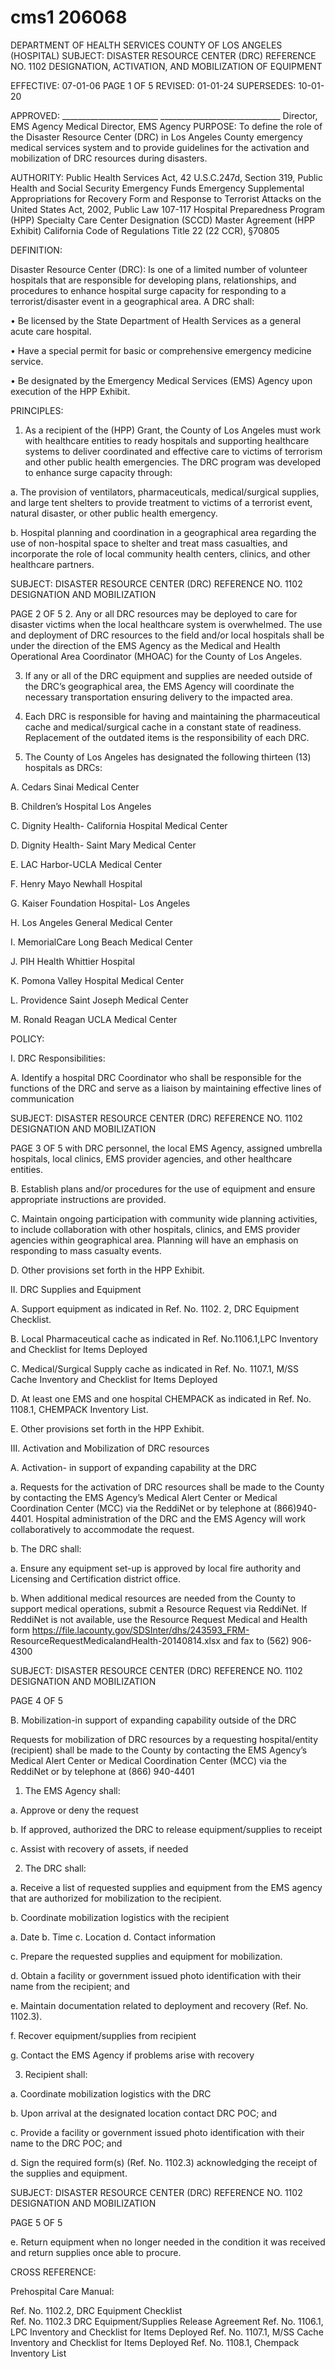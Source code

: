 # cms1 206068

DEPARTMENT OF HEALTH SERVICES 
COUNTY OF LOS ANGELES 
 (HOSPITAL) 
SUBJECT: DISASTER RESOURCE CENTER (DRC)  REFERENCE NO. 1102 
 DESIGNATION, ACTIVATION, AND MOBILIZATION OF EQUIPMENT  
 
EFFECTIVE: 07-01-06  PAGE 1 OF 5 
REVISED:  01-01-24 
SUPERSEDES: 10-01-20 
 
 
APPROVED: ________________________ ______________________________ 
Director, EMS Agency  Medical Director, EMS Agency 
PURPOSE: To define the role of the Disaster Resource Center (DRC) in Los Angeles 
County emergency medical services system and to provide guidelines for the 
activation and mobilization of DRC resources during disasters. 
 
AUTHORITY:  Public Health Services Act, 42 U.S.C.247d, Section 319, Public Health and 
Social Security Emergency Funds 
 Emergency Supplemental Appropriations for Recovery Form and Response 
to Terrorist Attacks on the United States Act, 2002, Public Law 107-117 
 Hospital Preparedness Program (HPP) Specialty Care Center Designation 
(SCCD) Master Agreement (HPP Exhibit) 
 California Code of Regulations Title 22 (22 CCR), §70805 
 
DEFINITION: 
 
Disaster Resource Center (DRC): Is one of a limited number of volunteer hospitals that are 
responsible for developing plans, relationships, and procedures to enhance hospital surge 
capacity for responding to a terrorist/disaster event in a geographical area. A DRC shall: 
 
• Be licensed by the State Department of Health Services as a general acute care 
hospital. 
 
• Have a special permit for basic or comprehensive emergency medicine service. 
 
• Be designated by the Emergency Medical Services (EMS) Agency upon execution of the 
HPP Exhibit. 
 
PRINCIPLES: 
 
1. As a recipient of the (HPP) Grant, the County of Los Angeles must work with healthcare 
entities to ready hospitals and supporting healthcare systems to deliver coordinated and 
effective care to victims of terrorism and other public health emergencies. The DRC 
program was developed to enhance surge capacity through: 
 
a. The provision of ventilators, pharmaceuticals, medical/surgical supplies, and 
large tent shelters to provide treatment to victims of a terrorist event, natural 
disaster, or other public health emergency. 
 
b. Hospital planning and coordination in a geographical area regarding the use of 
non-hospital space to shelter and treat mass casualties, and incorporate the role 
of local community health centers, clinics, and other healthcare partners. 
 
 

SUBJECT: DISASTER RESOURCE CENTER (DRC) REFERENCE NO. 1102 
 DESIGNATION AND MOBILIZATION  
 
PAGE 2 OF 5 
2. Any or all DRC resources may be deployed to care for disaster victims when the local 
healthcare system is overwhelmed. The use and deployment of DRC resources to the 
field and/or local hospitals shall be under the direction of the EMS Agency as the 
Medical and Health Operational Area Coordinator (MHOAC) for the County of Los 
Angeles. 
 
3. If any or all of the DRC equipment and supplies are needed outside of the DRC’s 
geographical area, the EMS Agency will coordinate the necessary transportation 
ensuring delivery to the impacted area. 
 
4. Each DRC is responsible for having and maintaining the pharmaceutical cache and 
medical/surgical cache in a constant state of readiness.  Replacement of the outdated 
items is the responsibility of each DRC. 
 
5. The County of Los Angeles has designated the following thirteen (13) hospitals as 
DRCs: 
 
A. Cedars Sinai Medical Center 
 
B. Children’s Hospital Los Angeles 
 
C. Dignity Health- California Hospital Medical Center 
 
D. Dignity Health- Saint Mary Medical Center 
 
E. LAC Harbor-UCLA Medical Center 
 
 
F. Henry Mayo Newhall Hospital 
 
G. Kaiser Foundation Hospital- Los Angeles 
 
 
H. Los Angeles General Medical Center 
 
I. MemorialCare Long Beach Medical Center 
 
J. PIH Health Whittier Hospital 
 
K. Pomona Valley Hospital Medical Center 
 
L. Providence Saint Joseph Medical Center 
 
M. Ronald Reagan UCLA Medical Center 
 
POLICY: 
 
I. DRC Responsibilities:  
 
A. Identify a hospital DRC Coordinator who shall be responsible for the functions of 
the DRC and serve as a liaison by maintaining effective lines of communication 

SUBJECT: DISASTER RESOURCE CENTER (DRC) REFERENCE NO. 1102 
 DESIGNATION AND MOBILIZATION  
 
PAGE 3 OF 5 
with DRC personnel, the local EMS Agency, assigned umbrella hospitals, local 
clinics, EMS provider agencies, and other healthcare entities. 
 
B. Establish plans and/or procedures for the use of  equipment and ensure 
appropriate instructions are provided.  
 
C. Maintain ongoing participation with community wide planning activities, to include 
collaboration with other hospitals, clinics, and EMS provider agencies within 
geographical area. Planning will have an emphasis on responding to mass 
casualty events. 
 
D. Other provisions set forth in the HPP Exhibit. 
 
II. DRC Supplies and Equipment 
 
A. Support equipment as indicated in Ref. No. 1102. 2, DRC Equipment Checklist. 
 
B. Local Pharmaceutical cache as indicated in Ref. No.1106.1,LPC Inventory and 
Checklist for Items Deployed 
 
C. Medical/Surgical Supply cache as indicated in Ref. No. 1107.1, M/SS Cache 
Inventory and Checklist for Items Deployed 
 
D. At least one EMS and one hospital CHEMPACK as indicated in Ref. No. 1108.1, 
CHEMPACK Inventory List. 
 
E. Other provisions set forth in the HPP Exhibit. 
 
III. Activation and Mobilization of DRC resources 
 
A. Activation- in support of expanding capability at the DRC 
 
a. Requests for the activation of DRC resources shall be made to the County 
by contacting the EMS Agency’s Medical Alert Center or Medical 
Coordination Center (MCC) via the ReddiNet or by telephone at (866)940-
4401. Hospital administration of the DRC and the EMS Agency will work 
collaboratively to accommodate the request. 
 
b. The DRC shall: 
 
a. Ensure any equipment set-up is approved by local fire authority and 
Licensing and Certification district office. 
 
b. When additional medical resources are needed from the County to 
support medical operations, submit a Resource Request via 
ReddiNet. If ReddiNet is not available, use the Resource Request 
Medical and Health form 
https://file.lacounty.gov/SDSInter/dhs/243593_FRM-
ResourceRequestMedicalandHealth-20140814.xlsx and fax to (562) 
906-4300 
 
 

SUBJECT: DISASTER RESOURCE CENTER (DRC) REFERENCE NO. 1102 
 DESIGNATION AND MOBILIZATION  
 
PAGE 4 OF 5 
 
B. Mobilization-in support of expanding capability outside of the DRC 
 
Requests for mobilization of DRC resources by a requesting hospital/entity 
(recipient) shall be made to the County by contacting the EMS Agency’s 
Medical Alert Center or Medical Coordination Center (MCC) via the 
ReddiNet or by telephone at (866) 940-4401 
 
1. The EMS Agency shall: 
 
a. Approve or deny the request 
 
b. If approved, authorized the DRC to release equipment/supplies to 
receipt 
 
c. Assist with recovery of assets, if needed 
 
2. The DRC shall: 
 
a. Receive a list of requested supplies and equipment from the EMS 
agency that are authorized for mobilization to the recipient. 
 
b. Coordinate mobilization logistics with the recipient  
 
a. Date 
b. Time 
c. Location 
d. Contact information 
 
c. Prepare the requested supplies and equipment for mobilization. 
 
d. Obtain a facility or government issued photo identification with their 
name from the recipient; and 
 
e. Maintain documentation related to deployment and recovery (Ref. 
No. 1102.3). 
 
f. Recover equipment/supplies from recipient 
 
g. Contact the EMS Agency if problems arise with recovery 
 
3. Recipient shall: 
 
a. Coordinate mobilization logistics with the DRC  
 
b.  Upon arrival at the designated location contact DRC POC; and 
 
c. Provide a facility or government issued photo identification with their 
name to the DRC POC; and 
 
d. Sign the required form(s) (Ref. No. 1102.3) acknowledging the 
receipt of the supplies and equipment. 

SUBJECT: DISASTER RESOURCE CENTER (DRC) REFERENCE NO. 1102 
 DESIGNATION AND MOBILIZATION  
 
PAGE 5 OF 5 
 
e. Return equipment when no longer needed in the condition it was 
received and return supplies once able to procure. 
 
CROSS REFERENCE: 
 
Prehospital Care Manual: 
 
Ref. No. 1102.2, DRC Equipment Checklist  
Ref. No. 1102.3 DRC Equipment/Supplies Release Agreement 
Ref. No. 1106.1, LPC Inventory and Checklist for Items Deployed 
Ref. No. 1107.1, M/SS Cache Inventory and Checklist for Items Deployed 
Ref. No. 1108.1,  Chempack Inventory List

